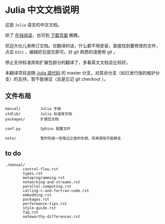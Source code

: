 # Julia 中文文档说明

这是 `Julia` 语言的中文文档。

除了 [在线阅读](http://julia-zh-cn.readthedocs.org/zh_CN/latest/)，也可到 [下载页面](https://readthedocs.org/projects/julia-zh-cn/downloads/) 瞧瞧。

欢迎大伙儿来修订文档。仅翻译的话，什么都不用安装，直接找到要修改的文件，点击 `Edit` ，编辑好后提交即可。对 git 熟悉的请使用 git 。

停止支持标准库和扩展包部分的翻译了，多看英文文档会比较好。

本翻译项目追随 [Julia 源代码](https://github.com/JuliaLang/julia) 的 master 分支。对其余分支（如已发行版的维护分支）的支持，暂不能保证（总是忘记 git checkout ）。

## 文件布局

    manual/         Julia 手册
    stdlib/         Julia 标准库文档
	packages/       扩展包文档
	
	conf.py         Sphinx 配置文件
	
	note/           暂时存放一些笔记之类的东西，将来很有可能移走

## to do

    ./manual/
			control-flow.rst
            types.rst
            metaprogramming.rst
            networking-and-streams.rst
            parallel-computing.rst
            calling-c-and-fortran-code.rst
            embedding.rst
            packages.rst
            performance-tips.rst
            style-guide.rst
            faq.rst
            noteworthy-differences.rst
